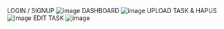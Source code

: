 LOGIN / SIGNUP
![image](https://github.com/user-attachments/assets/10854938-458d-4242-96ac-ed62e56488f3)
DASHBOARD
![image](https://github.com/user-attachments/assets/ca4d393b-4857-4a5c-b902-9801bdcc6609)
UPLOAD TASK & HAPUS
![image](https://github.com/user-attachments/assets/91968a78-e77b-4953-bfb6-0715ad23285b)
EDIT TASK
![image](https://github.com/user-attachments/assets/61254be1-9d7f-4967-b878-22061699ca78)

